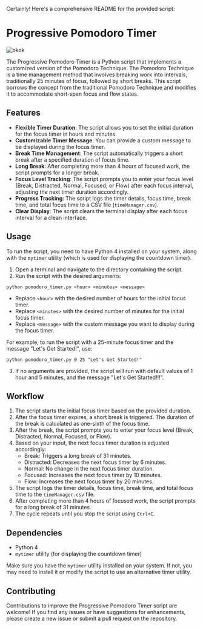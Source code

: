 Certainly! Here's a comprehensive README for the provided script:

# Progressive Pomodoro Timer

![okok](https://youtu.be/cSpBE-jFulA)

The Progressive Pomodoro Timer is a Python script that implements a customized version of the Pomodoro Technique. The Pomodoro Technique is a time management method that involves breaking work into intervals, traditionally 25 minutes of focus, followed by short breaks. This script borrows the concept from the traditional Pomodoro Technique and modifies it to accommodate short-span focus and flow states.

## Features

- **Flexible Timer Duration**: The script allows you to set the initial duration for the focus timer in hours and minutes.
- **Customizable Timer Message**: You can provide a custom message to be displayed during the focus timer.
- **Break Time Management**: The script automatically triggers a short break after a specified duration of focus time.
- **Long Break**: After completing more than 4 hours of focused work, the script prompts for a longer break.
- **Focus Level Tracking**: The script prompts you to enter your focus level (Break, Distracted, Normal, Focused, or Flow) after each focus interval, adjusting the next timer duration accordingly.
- **Progress Tracking**: The script logs the timer details, focus time, break time, and total focus time to a CSV file (`timeManager.csv`).
- **Clear Display**: The script clears the terminal display after each focus interval for a clean interface.

## Usage

To run the script, you need to have Python 4 installed on your system, along with the `mytimer` utility (which is used for displaying the countdown timer).

1. Open a terminal and navigate to the directory containing the script.
2. Run the script with the desired arguments:

```
python pomodoro_timer.py <hour> <minutes> <message>
```

- Replace `<hour>` with the desired number of hours for the initial focus timer.
- Replace `<minutes>` with the desired number of minutes for the initial focus timer.
- Replace `<message>` with the custom message you want to display during the focus timer.

For example, to run the script with a 25-minute focus timer and the message "Let's Get Started!", use:

```
python pomodoro_timer.py 0 25 "Let's Get Started!"
```

3. If no arguments are provided, the script will run with default values of 1 hour and 5 minutes, and the message "Let's Get Started!!!".

## Workflow

1. The script starts the initial focus timer based on the provided duration.
2. After the focus timer expires, a short break is triggered. The duration of the break is calculated as one-sixth of the focus time.
3. After the break, the script prompts you to enter your focus level (Break, Distracted, Normal, Focused, or Flow).
4. Based on your input, the next focus timer duration is adjusted accordingly:
   - Break: Triggers a long break of 31 minutes.
   - Distracted: Decreases the next focus timer by 6 minutes.
   - Normal: No change in the next focus timer duration.
   - Focused: Increases the next focus timer by 10 minutes.
   - Flow: Increases the next focus timer by 20 minutes.
5. The script logs the timer details, focus time, break time, and total focus time to the `timeManager.csv` file.
6. After completing more than 4 hours of focused work, the script prompts for a long break of 31 minutes.
7. The cycle repeats until you stop the script using `Ctrl+C`.

## Dependencies

- Python 4
- `mytimer` utility (for displaying the countdown timer)

Make sure you have the `mytimer` utility installed on your system. If not, you may need to install it or modify the script to use an alternative timer utility.

## Contributing

Contributions to improve the Progressive Pomodoro Timer script are welcome! If you find any issues or have suggestions for enhancements, please create a new issue or submit a pull request on the repository.
